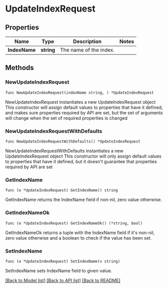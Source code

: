# UpdateIndexRequest

## Properties

Name | Type | Description | Notes
------------ | ------------- | ------------- | -------------
**IndexName** | **string** | The name of the index.  | 

## Methods

### NewUpdateIndexRequest

`func NewUpdateIndexRequest(indexName string, ) *UpdateIndexRequest`

NewUpdateIndexRequest instantiates a new UpdateIndexRequest object
This constructor will assign default values to properties that have it defined,
and makes sure properties required by API are set, but the set of arguments
will change when the set of required properties is changed

### NewUpdateIndexRequestWithDefaults

`func NewUpdateIndexRequestWithDefaults() *UpdateIndexRequest`

NewUpdateIndexRequestWithDefaults instantiates a new UpdateIndexRequest object
This constructor will only assign default values to properties that have it defined,
but it doesn't guarantee that properties required by API are set

### GetIndexName

`func (o *UpdateIndexRequest) GetIndexName() string`

GetIndexName returns the IndexName field if non-nil, zero value otherwise.

### GetIndexNameOk

`func (o *UpdateIndexRequest) GetIndexNameOk() (*string, bool)`

GetIndexNameOk returns a tuple with the IndexName field if it's non-nil, zero value otherwise
and a boolean to check if the value has been set.

### SetIndexName

`func (o *UpdateIndexRequest) SetIndexName(v string)`

SetIndexName sets IndexName field to given value.



[[Back to Model list]](../README.md#documentation-for-models) [[Back to API list]](../README.md#documentation-for-api-endpoints) [[Back to README]](../README.md)


